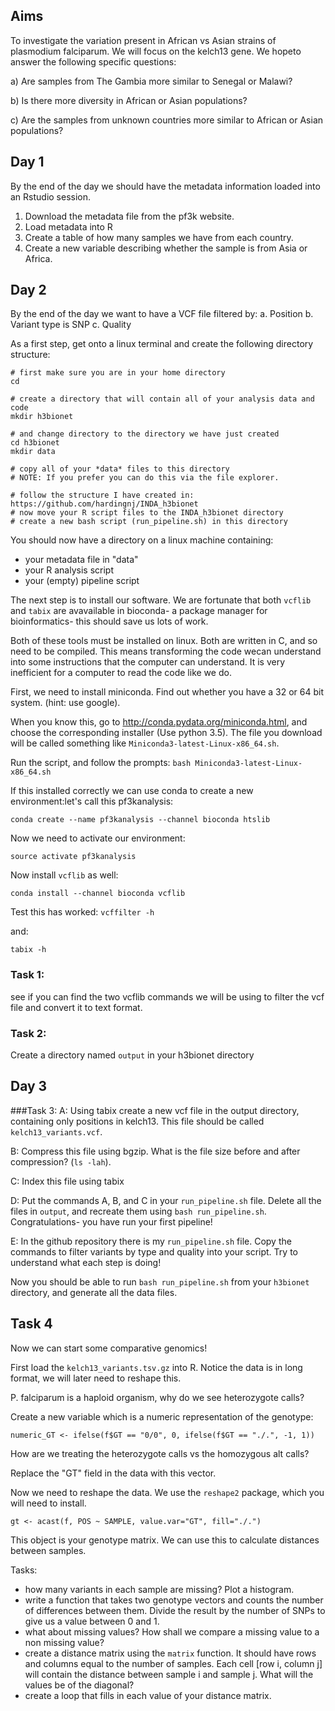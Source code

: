 ## Aims

To investigate the variation present in African vs Asian strains of plasmodium falciparum. We will focus on the kelch13 gene. We hopeto answer the following specific questions:

a) Are samples from The Gambia more similar to Senegal or Malawi?

b) Is there more diversity in African or Asian populations?

c) Are the samples from unknown countries more similar to African or Asian populations?

## Day 1

By the end of the day we should have the metadata information loaded into an Rstudio session.

1. Download the metadata file from the pf3k website.
2. Load metadata into R
3. Create a table of how many samples we have from each country.
4. Create a new variable describing whether the sample is from Asia or Africa.

## Day 2

By the end of the day we want to have a VCF file filtered by:
a. Position
b. Variant type is SNP 
c. Quality


As a first step, get onto a linux terminal and create the following directory structure:

```
# first make sure you are in your home directory
cd

# create a directory that will contain all of your analysis data and code
mkdir h3bionet

# and change directory to the directory we have just created
cd h3bionet
mkdir data

# copy all of your *data* files to this directory
# NOTE: If you prefer you can do this via the file explorer.

# follow the structure I have created in: https://github.com/hardingnj/INDA_h3bionet
# now move your R script files to the INDA_h3bionet directory
# create a new bash script (run_pipeline.sh) in this directory
```
You should now have a directory on a linux machine containing: 

- your metadata file in "data"
- your R analysis script
- your (empty) pipeline script


The next step is to install our software. We are fortunate that both `vcflib` and `tabix` are avavailable in bioconda- a package manager for bioinformatics- this should save us lots of work. 

Both of these tools must be installed on linux. Both are written in C, and so need to be compiled. This means transforming the code wecan understand into some instructions that the computer can understand. It is very inefficient for a computer to read the code like we do. 

First, we need to install miniconda. Find out whether you have a 32 or 64 bit system. (hint: use google).

When you know this, go to http://conda.pydata.org/miniconda.html, and choose the corresponding installer (Use python 3.5). The file you download will be called something like `Miniconda3-latest-Linux-x86_64.sh`.

Run the script, and follow the prompts:
`bash Miniconda3-latest-Linux-x86_64.sh`

If this installed correctly we can use conda to create a new environment:let's call this pf3kanalysis:

`conda create --name pf3kanalysis --channel bioconda htslib`

Now we need to activate our environment:

`source activate pf3kanalysis`

Now install `vcflib` as well:

`conda install --channel bioconda vcflib`

Test this has worked:
`vcffilter -h`

and:

`tabix -h`


### Task 1: 
see if you can find the two vcflib commands we will be using to filter the vcf file and convert it to text format. 

### Task 2:
Create a directory named `output` in your h3bionet directory

## Day 3

###Task 3: 
A: Using tabix create a new vcf file in the output directory, containing only positions in kelch13. This file should be called `kelch13_variants.vcf`.

B: Compress this file using bgzip. What is the file size before and after compression? (`ls -lah`).

C: Index this file using tabix

D: Put the commands A, B, and C in your `run_pipeline.sh` file. Delete all the files in `output`, and recreate them using `bash run_pipeline.sh`. Congratulations- you have run your first pipeline!

E: In the github repository there is my `run_pipeline.sh` file. Copy the commands to filter variants by type and quality into your script. Try to understand what each step is doing!

Now you should be able to run `bash run_pipeline.sh` from your `h3bionet` directory, and generate all the data files.

## Task 4

Now we can start some comparative genomics!

First load the `kelch13_variants.tsv.gz` into R. Notice the data is in long format, we will later need to reshape this.  

P. falciparum is a haploid organism, why do we see heterozygote calls?

Create a new variable which is a numeric representation of the genotype:

`numeric_GT <- ifelse(f$GT == "0/0", 0, ifelse(f$GT == "./.", -1, 1))`

How are we treating the heterozygote calls vs the homozygous alt calls?

Replace the "GT" field in the data with this vector.

Now we need to reshape the data. We use the `reshape2` package, which you will need to install.

`gt <- acast(f, POS ~ SAMPLE, value.var="GT", fill="./.")`

This object is your genotype matrix. We can use this to calculate distances between samples.

Tasks:

- how many variants in each sample are missing? Plot a histogram.
- write a function that takes two genotype vectors and counts the number of differences between them. Divide the result by the number of SNPs to give us a value between 0 and 1.
- what about missing values? How shall we compare a missing value to a non missing value?
- create a distance matrix using the `matrix` function. It should have rows and columns equal to the number of samples. Each cell [row i, column j] will contain the distance between sample i and sample j. What will the values be of the diagonal?  
- create a loop that fills in each value of your distance matrix.




